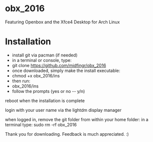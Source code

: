 # obx_2016
Featuring Openbox and the Xfce4 Desktop for Arch Linux
# Installation
- install git via pacman (if needed)
- in a terminal or console, type:
- git clone https://github.com/midfingr/obx_2016
- once downloaded, simply make the install executable:
- chmod +x obx_2016/ins
- then run:
- obx_2016/ins
- follow the prompts (yes or no -- y/n)

reboot when the installation is complete

login with your user name via the lightdm display manager

when logged in, remove the git folder from within your home folder:
in a terminal type: sudo rm -rf obx_2016


Thank you for downloading. Feedback is much appreciated. :)
